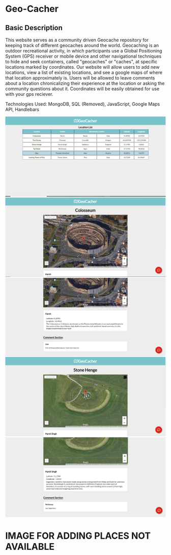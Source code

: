 # Geo-Cacher


## Basic Description
This website serves as a community driven Geocache repository for keeping track of different geocaches around the world. Geocaching is an outdoor recreational activity, in which participants use a Global Positioning System (GPS) receiver or mobile device and other navigational techniques to hide and seek containers, called "geocaches" or "caches", at specific locations marked by coordinates. Our website will allow users to add new locations, view a list of existing locations, and see a google maps of where that location approximately is. Users will be allowed to leave comments about a location chronicalizing their experience at the location or asking the community questions about it. Coordinates will be easily obtained for use with your gps reciever.

Technologies Used: MongoDB, SQL (Removed), JavaScript, Google Maps API, Handlebars

![alt text](https://github.com/OSU-CS290-Sp18/CS-290---Final-Project/blob/master/Pictures_GG/Homepage%20CS290.PNG)
![alt text](https://github.com/OSU-CS290-Sp18/CS-290---Final-Project/blob/master/Pictures_GG/Colosseum1.PNG)
![alt text](https://github.com/OSU-CS290-Sp18/CS-290---Final-Project/blob/master/Pictures_GG/Colosseum2.PNG)
![alt text](https://github.com/OSU-CS290-Sp18/CS-290---Final-Project/blob/master/Pictures_GG/StoneHenge1.PNG)
![alt text](https://github.com/OSU-CS290-Sp18/CS-290---Final-Project/blob/master/Pictures_GG/StoneHenge2.PNG)

# IMAGE FOR ADDING PLACES NOT AVAILABLE
